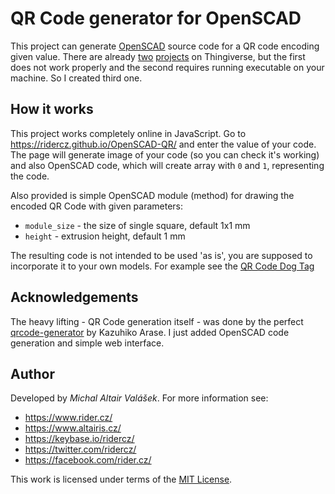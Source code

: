 # QR Code generator for OpenSCAD

This project can generate [OpenSCAD](http://www.openscad.org/) source code for a QR code encoding given value. There are already [two](https://www.thingiverse.com/thing:258542) [projects](https://www.thingiverse.com/thing:46884) on Thingiverse, but the first does not work properly and the second requires running executable on your machine. So I created third one.

## How it works

This project works completely online in JavaScript. Go to https://ridercz.github.io/OpenSCAD-QR/ and enter the value of your code. The page will generate image of your code (so you can check it's working) and also OpenSCAD code, which will create array with `0` and `1`, representing the code. 

Also provided is simple OpenSCAD module (method) for drawing the encoded QR Code with given parameters:
* `module_size` - the size of single square, default 1x1 mm
* `height` - extrusion height, default 1 mm

The resulting code is not intended to be used 'as is', you are supposed to incorporate it to your own models. For example see the [QR Code Dog Tag](https://www.thingiverse.com/thing:2640021)

## Acknowledgements

The heavy lifting - QR Code generation itself - was done by the perfect [qrcode-generator](https://github.com/kazuhikoarase/qrcode-generator) by Kazuhiko Arase. I just added OpenSCAD code generation and simple web interface.

## Author

Developed by *Michal Altair Valášek*. For more information see:
* https://www.rider.cz/
* https://www.altairis.cz/
* https://keybase.io/ridercz/
* https://twitter.com/ridercz/
* https://facebook.com/rider.cz/

This work is licensed under terms of the [MIT License](LICENSE).